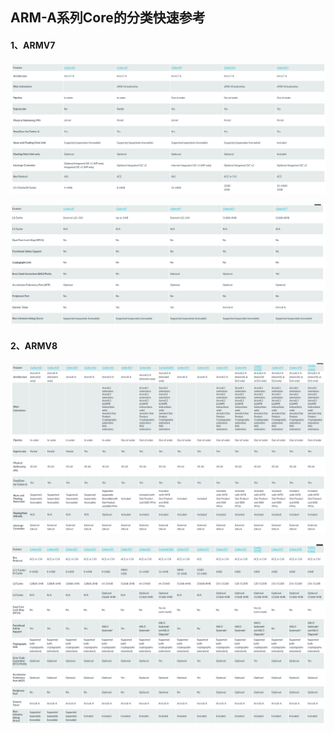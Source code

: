 ## ARM-A系列Core的分类快速参考

#### 1、ARMV7



![ ](001-core-v7-1.png)

![ ](001-core-v7-2.png)




#### 2、ARMV8
![ ](001-core-v8-1.png)

![ ](001-core-v8-2.png)

